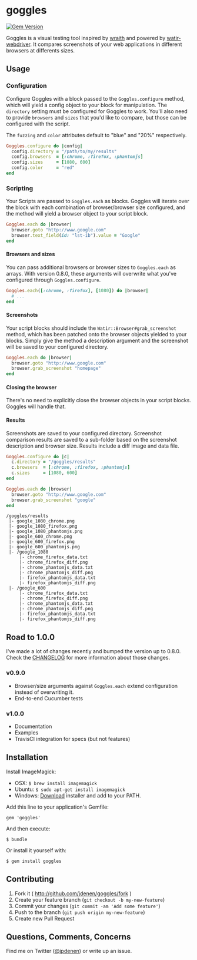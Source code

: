 # goggles
[![Gem Version](https://badge.fury.io/rb/goggles.png)](http://badge.fury.io/rb/goggles)

Goggles is a visual testing tool inspired by [wraith](http://github.com/bbc-news/wraith) and powered by [watir-webdriver](http://github.com/watir/watir-webdriver). It compares screenshots of your web applications in different browsers at differents sizes.

## Usage

### Configuration

Configure Goggles with a block passed to the `Goggles.configure` method, which will yield a config object to your block for manipulation. The `directory` setting must be configured for Goggles to work. You'll also need to provide `browsers` and `sizes` that you'd like to compare, but those can be configured with the script.

The `fuzzing` and `color` attributes default to "blue" and "20%" respectively. 

```ruby
Goggles.configure do |config|
  config.directory = "/path/to/my/results"
  config.browsers  = [:chrome, :firefox, :phantomjs]
  config.sizes     = [1080, 600]
  config.color     = "red"
end
```

### Scripting

Your Scripts are passed to `Goggles.each` as blocks. Goggles will iterate over the block with each combination of browser/browser size configured, and the method will yield a browser object to your script block.

```ruby
Goggles.each do |browser|
  browser.goto "http://www.google.com"
  browser.text_field(id: "lst-ib").value = "Google"
end
```

#### Browsers and sizes

You can pass additional browsers or browser sizes to `Goggles.each` as arrays. With version 0.8.0, these arguments will overwrite what you've configured through `Goggles.configure`.

```ruby
Goggles.each([:chrome, :firefox], [1080]) do |browser|
  # ...
end
```

#### Screenshots

Your script blocks should include the `Watir::Browser#grab_screenshot` method, which has been patched onto the browser objects yielded to your blocks. Simply give the method a description argument and the screenshot will be saved to your configured directory.

```ruby
Goggles.each do |browser|
  browser.goto "http://www.google.com"
  browser.grab_screenshot "homepage"
end
```

#### Closing the browser

There's no need to explicitly close the browser objects in your script blocks. Goggles will handle that.

#### Results

Screenshots are saved to your configured directory. Screenshot comparison results are saved to a sub-folder based on the screenshot description and browser size. Results include a diff image and data file.

```ruby
Goggles.configure do |c|
  c.directory = "/goggles/results"
  c.browsers  = [:chrome, :firefox, :phantomjs]
  c.sizes     = [1080, 600]
end

Goggles.each do |browser|
  browser.goto "http://www.google.com"
  browser.grab_screenshot "google"
end
```


```
/goggles/results
 |- google_1080_chrome.png
 |- google_1080_firefox.png
 |- google_1080_phantomjs.png
 |- google_600_chrome.png
 |- google_600_firefox.png
 |- google_600_phantomjs.png
 |- /google_1080
     |- chrome_firefox_data.txt
     |- chrome_firefox_diff.png
     |- chrome_phantomjs_data.txt
     |- chrome_phantomjs_diff.png
     |- firefox_phantomjs_data.txt
     |- firefox_phantomjs_diff.png
 |- /google_600
     |- chrome_firefox_data.txt
     |- chrome_firefox_diff.png
     |- chrome_phantomjs_data.txt
     |- chrome_phantomjs_diff.png
     |- firefox_phantomjs_data.txt
     |- firefox_phantomjs_diff.png
```

## Road to 1.0.0

I've made a lot of changes recently and bumped the version up to 0.8.0. Check the [CHANGELOG](CHANGELOG.md) for more information about those changes.

### v0.9.0

* Browser/size arguments against `Goggles.each` extend configuration instead of overwriting it.
* End-to-end Cucumber tests

### v1.0.0

* Documentation
* Examples
* TravisCI integration for specs (but not features)

## Installation

Install ImageMagick:

* OSX: `$ brew install imagemagick`
* Ubuntu: `$ sudo apt-get install imagemagick`
* Windows: [Download](http://www.imagemagick.org/script/binary-releases.php#windows) installer and add to your PATH.

Add this line to your application's Gemfile:

    gem 'goggles'

And then execute:

    $ bundle

Or install it yourself with:

    $ gem install goggles

## Contributing

1. Fork it ( http://github.com/jdenen/goggles/fork )
2. Create your feature branch (`git checkout -b my-new-feature`)
3. Commit your changes (`git commit -am 'Add some feature'`)
4. Push to the branch (`git push origin my-new-feature`)
5. Create new Pull Request

## Questions, Comments, Concerns
Find me on Twitter ([@jpdenen](http://twitter.com/jpdenen)) or write up an issue.
